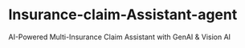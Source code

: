 # Insurance-claim-Assistant-agent
AI-Powered Multi-Insurance Claim Assistant with GenAI &amp; Vision AI
